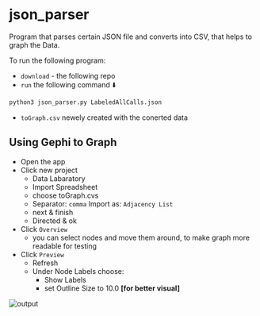 # json_parser

Program that parses certain JSON file and converts into CSV, that helps to graph the Data.

To run the following program:
- ```download``` - the following repo
- ```run``` the following command ⬇️
```py
python3 json_parser.py LabeledAllCalls.json
```
- ```toGraph.csv``` newely created with the conerted data

## Using Gephi to Graph

- Open the app
- Click new project
    - Data Labaratory
    - Import Spreadsheet
    - choose toGraph.cvs 
    - Separator: ```comma``` Import as: ```Adjacency List```
    - next & finish
    - Directed & ok
- Click ```Overview```
    - you can select nodes and move them around, to make graph more readable for testing 
- Click ```Preview```
    - Refresh
    - Under Node Labels choose:
        - Show Labels
        - set Outline Size to 10.0 __[for better visual]__

<img src="https://github.com/ppauliuchenka02/json_parser/blob/main/graph.png" alt="output">
<!-- ![Output](https://github.com/ppauliuchenka02/json_parser/blob/main/graph.png) -->